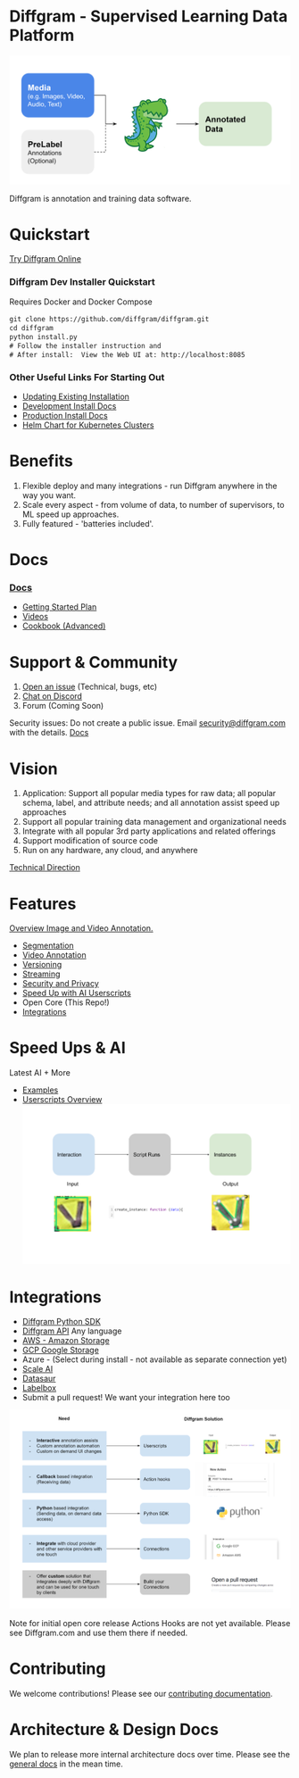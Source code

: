 

# Diffgram - Supervised Learning Data Platform

![](./github_assets/overview_diffgram_high_level.PNG)

Diffgram is annotation and training data software.

# Quickstart

[Try Diffgram Online](https://diffgram.com/user/data_platform/new)

### Diffgram Dev Installer Quickstart
Requires Docker and Docker Compose
```
git clone https://github.com/diffgram/diffgram.git
cd diffgram
python install.py
# Follow the installer instruction and 
# After install:  View the Web UI at: http://localhost:8085
```
### Other Useful Links For Starting Out
- [Updating Existing Installation](https://diffgram.readme.io/docs/updating-an-existing-installation)
- [Development Install Docs](https://diffgram.readme.io/docs/quickstart-installation-of-diffgram-open-core)
- [Production Install Docs](https://diffgram.readme.io/docs/open-installation-production)
- [Helm Chart for Kubernetes Clusters](https://github.com/diffgram/diffgram-helm)

# Benefits
1. Flexible deploy and many integrations - run Diffgram anywhere in the way you want.
2. Scale every aspect - from volume of data, to number of supervisors, to ML speed up approaches.
3. Fully featured - 'batteries included'.

# Docs
### [Docs](https://diffgram.readme.io/docs)
* [Getting Started Plan](https://diffgram.readme.io/docs/getting-started-plan)
* [Videos](https://www.youtube.com/channel/UC4ZVmvMA6oa3Lwaq6Si17pg/videos)
* [Cookbook (Advanced)](https://diffgram.readme.io/docs/cookbook)


# Support & Community
1. [Open an issue](https://github.com/diffgram/diffgram/issues) (Technical, bugs, etc)
2. [Chat on Discord](https://discord.gg/f5pf6UZHQT)
3. Forum (Coming Soon)

Security issues: Do not create a public issue. Email security@diffgram.com with the details.
[Docs](https://diffgram.readme.io/docs)

# Vision
1. Application: Support all popular media types for raw data; all popular schema, label, and attribute needs; and all annotation assist speed up approaches
2. Support all popular training data management and organizational needs
3. Integrate with all popular 3rd party applications and related offerings
4. Support modification of source code
5. Run on any hardware, any cloud, and anywhere

[Technical Direction](https://diffgram.readme.io/docs/direction)


# Features
[Overview Image and Video Annotation.](https://diffgram.com/software)

* [Segmentation](https://diffgram.com/segmentation)
* [Video Annotation](https://diffgram.com/video)
* [Versioning](https://diffgram.com/versioning)
* [Streaming](https://diffgram.com/streaming)
* [Security and Privacy](https://diffgram.com/secure)
* [Speed Up with AI Userscripts](https://diffgram.readme.io/docs/userscript-examples)
* Open Core (This Repo!)
* [Integrations](#integrations)

# Speed Ups & AI
Latest AI + More
* [Examples](https://diffgram.readme.io/docs/userscript-examples)
* [Userscripts Overview](https://diffgram.readme.io/docs/userscripts-overview)
![](./github_assets/userscript_diagram.png)


# Integrations

* [Diffgram Python SDK](https://github.com/diffgram/python-sdk)
* [Diffgram API](https://diffgram.readme.io/reference) Any language
* [AWS - Amazon Storage](https://diffgram.readme.io/docs/amazon-web-services-connection-requirements)
* [GCP Google Storage](https://diffgram.readme.io/docs/google-connection-requirements)
* Azure - (Select during install - not available as separate connection yet)
* [Scale AI](https://diffgram.readme.io/docs/scale-ai)
* [Datasaur](https://diffgram.readme.io/docs/datasaur-integration)
* [Labelbox](https://diffgram.readme.io/docs/labelbox-integration)
* Submit a pull request! We want your integration here too
 
![](./github_assets/levels_of_integrations.PNG)

Note for initial open core release Actions Hooks are not yet available. 
Please see Diffgram.com and use them there if needed.

# Contributing
We welcome contributions! Please see our [contributing documentation](https://diffgram.readme.io/docs/contributing-guide).

# Architecture & Design Docs
We plan to release more internal architecture docs over time. Please see the [general docs](https://diffgram.readme.io/docs) in the mean time.
